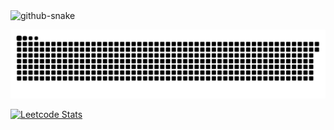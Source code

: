 <picture>
  <source
    media="(prefers-color-scheme: dark)"
    srcset="https://github.com/Fiufew/Fiufew/blob/output/github-contribution-grid-snake.svg"
  />
  <img alt="github-snake" src="github-snake.svg"/>
</picture>
 
![snake gif](https://github.com/Fiufew/Fiufew/blob/output/github-contribution-grid-snake.svg)

[![Leetcode Stats](https://leetcard.jacoblin.cool/Fiufew?border=0&radius=20)](https://leetcode.com/Fiufew)
